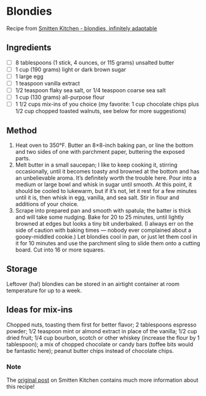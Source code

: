 # Blondies

Recipe from [Smitten Kitchen - blondies, infinitely
adaptable](https://smittenkitchen.com/2006/11/blondies/)

## Ingredients

- [ ]  8 tablespoons (1 stick, 4 ounces, or 115 grams) unsalted butter
- [ ]  1 cup (190 grams) light or dark brown sugar
- [ ]  1 large egg
- [ ]  1 teaspoon vanilla extract
- [ ]  1/2 teaspoon flaky sea salt, or 1/4 teaspoon coarse sea salt
- [ ]  1 cup (130 grams) all-purpose flour
- [ ]  1 1/2 cups mix-ins of you choice (my favorite: 1 cup chocolate chips plus
  1/2 cup chopped toasted walnuts, see below for more suggestions)

## Method

1. Heat oven to 350°F. Butter an 8×8-inch baking pan, or line the bottom and two
   sides of one with parchment paper, buttering the exposed parts.
2. Melt butter in a small saucepan; I like to keep cooking it, stirring
   occasionally, until it becomes toasty and browned at the bottom and has an
   unbelievable aroma. It’s definitely worth the trouble here. Pour into a
   medium or large bowl and whisk in sugar until smooth. At this point, it
   should be cooled to lukewarm, but if it’s not, let it rest for a few minutes
   until it is, then whisk in egg, vanilla, and sea salt. Stir in flour and
   additions of your choice.
3. Scrape into prepared pan and smooth with spatula; the batter is thick and
   will take some nudging. Bake for 20 to 25 minutes, until lightly browned at
   edges but looks a tiny bit underbaked. (I always err on the side of caution
   with baking times — nobody ever complained about a gooey-middled cookie.) Let
   blondies cool in pan, or just let them cool in it for 10 minutes and use the
   parchment sling to slide them onto a cutting board. Cut into 16 or more
   squares.

## Storage

Leftover (ha!) blondies can be stored in an airtight container at room
temperature for up to a week.

## Ideas for mix-ins

Chopped nuts, toasting them first for better flavor; 2 tablespoons espresso
powder; 1/2 teaspoon mint or almond extract in place of the vanilla; 1/2 cup
dried fruit; 1/4 cup bourbon, scotch or other whiskey (increase the flour by 1
tablespoon); a mix of chopped chocolate or candy bars (toffee bits would be
fantastic here); peanut butter chips instead of chocolate chips.

### Note

The [original post](https://smittenkitchen.com/2006/11/blondies/) on Smitten
Kitchen contains much more information about this recipe!
